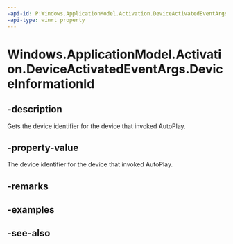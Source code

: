 ----api-id: P:Windows.ApplicationModel.Activation.DeviceActivatedEventArgs.DeviceInformationId
-api-type: winrt property
---<!-- Property syntaxpublic string DeviceInformationId { get; }--># Windows.ApplicationModel.Activation.DeviceActivatedEventArgs.DeviceInformationId## -descriptionGets the device identifier for the device that invoked AutoPlay.## -property-valueThe device identifier for the device that invoked AutoPlay.## -remarks## -examples## -see-also